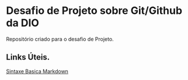 # Desafio de Projeto sobre Git/Github da DIO
Repositório criado para o desafio de Projeto.

## Links Úteis.
[Sintaxe Basica Markdown](https://www.markdownguide.org/basic-syntax/)

